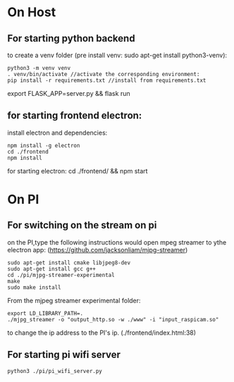 
On Host
=============

For starting python backend
----------------
to create a venv folder (pre install venv: sudo apt-get install python3-venv):
```
python3 -m venv venv
. venv/bin/activate //activate the corresponding environment:
pip install -r requirements.txt //install from requirements.txt
```

export FLASK_APP=server.py && flask run


for starting frontend electron:
----------------
install electron and dependencies:
```
npm install -g electron
cd ./frontend
npm install
```


for starting electron:
cd ./frontend/ && npm start



On PI
=============

For switching on the stream on pi
----------------
on the PI,type the following instructions would open mpeg streamer to ythe electron app:
(https://github.com/jacksonliam/mjpg-streamer)

```
sudo apt-get install cmake libjpeg8-dev
sudo apt-get install gcc g++
cd ./pi/mjpg-streamer-experimental
make
sudo make install
```

From the mjpeg streamer experimental folder:
```
export LD_LIBRARY_PATH=.
./mjpg_streamer -o "output_http.so -w ./www" -i "input_raspicam.so"
```

to change the ip address to the PI's ip. (./frontend/index.html:38)


For starting pi wifi server
----------------
```
python3 ./pi/pi_wifi_server.py
```




